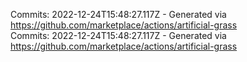 Commits: 2022-12-24T15:48:27.117Z - Generated via https://github.com/marketplace/actions/artificial-grass
<br>
Commits: 2022-12-24T15:48:27.117Z - Generated via https://github.com/marketplace/actions/artificial-grass
<br>

